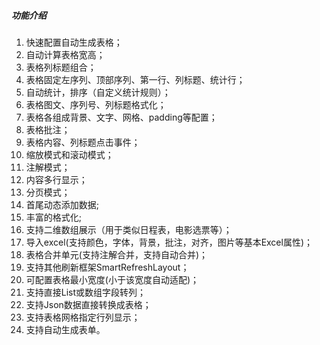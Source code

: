 #####  功能介绍

1.  快速配置自动生成表格；
2.  自动计算表格宽高；
3.  表格列标题组合；
4.  表格固定左序列、顶部序列、第一行、列标题、统计行；
5.  自动统计，排序（自定义统计规则）；
6.  表格图文、序列号、列标题格式化；
7.  表格各组成背景、文字、网格、padding等配置；
8.  表格批注；
9.  表格内容、列标题点击事件；
10. 缩放模式和滚动模式；
11. 注解模式；
12. 内容多行显示；
13. 分页模式；
14. 首尾动态添加数据;
15. 丰富的格式化;
16. 支持二维数组展示（用于类似日程表，电影选票等）；
17. 导入excel(支持颜色，字体，背景，批注，对齐，图片等基本Excel属性)；
18. 表格合并单元(支持注解合并，支持自动合并)；
19. 支持其他刷新框架SmartRefreshLayout；
20. 可配置表格最小宽度(小于该宽度自动适配)；
21. 支持直接List或数组字段转列；
22. 支持Json数据直接转换成表格；
23. 支持表格网格指定行列显示；
24. 支持自动生成表单。
